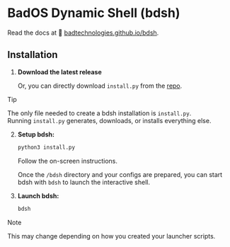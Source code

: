 # BadOS Dynamic Shell (bdsh)

Read the docs at 🔗 [badtechnologies.github.io/bdsh](https://badtechnologies.github.io/bdsh).

## Installation

1. **Download the latest release**

    Or, you can directly download `install.py` from the [repo](https://github.com/badtechnologies/bdsh).

> [!TIP]
> The only file needed to create a bdsh installation is `install.py`.<br>
> Running `install.py` generates, downloads, or installs everything else.

2. **Setup bdsh:**

    ```sh
    python3 install.py
    ```

    Follow the on-screen instructions.

    Once the `/bdsh` directory and your configs are prepared, you can start bdsh with `bdsh` to launch the interactive shell.

3. **Launch bdsh:**

    ```sh
    bdsh
    ```

> [!NOTE]
> This may change depending on how you created your launcher scripts.
